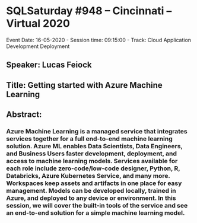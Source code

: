 # SQLSaturday #948 – Cincinnati – Virtual 2020

Event Date: 16-05-2020 - Session time: 09:15:00 - Track: Cloud Application Development  Deployment
## Speaker: Lucas Feiock
## Title: Getting started with Azure Machine Learning
## Abstract:
### Azure Machine Learning is a managed service that integrates services together for a full end-to-end machine learning solution. Azure ML enables Data Scientists, Data Engineers, and Business Users faster development, deployment, and access to machine learning models. Services available for each role include zero-code/low-code designer, Python, R, Databricks, Azure Kubernetes Service, and many more. Workspaces keep assets and artifacts in one place for easy management. Models can be developed locally, trained in Azure, and deployed to any device or environment. In this session, we will cover the built-in tools of the service and see an end-to-end solution for a simple machine learning model.
